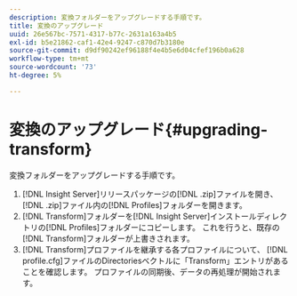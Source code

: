 ```yaml
---
description: 変換フォルダーをアップグレードする手順です。
title: 変換のアップグレード
uuid: 26e567bc-7571-4317-b77c-2631a163a4b5
exl-id: b5e21862-caf1-42e4-9247-c870d7b3180e
source-git-commit: d9df90242ef96188f4e4b5e6d04cfef196b0a628
workflow-type: tm+mt
source-wordcount: '73'
ht-degree: 5%

---
```


# 変換のアップグレード{#upgrading-transform}

変換フォルダーをアップグレードする手順です。

1. [!DNL Insight Server]リリースパッケージの[!DNL .zip]ファイルを開き、[!DNL .zip]ファイル内の[!DNL Profiles]フォルダーを開きます。
1. [!DNL Transform]フォルダーを[!DNL Insight Server]インストールディレクトリの[!DNL Profiles]フォルダーにコピーします。 これを行うと、既存の[!DNL Transform]フォルダーが上書きされます。
1. [!DNL Transform]プロファイルを継承する各プロファイルについて、 [!DNL profile.cfg]ファイルのDirectoriesベクトルに「Transform」エントリがあることを確認します。
プロファイルの同期後、データの再処理が開始されます。
